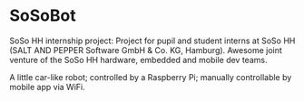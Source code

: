 # SoSoBot
SoSo HH internship project: 
Project for pupil and student interns at SoSo HH (SALT AND PEPPER Software GmbH & Co. KG, Hamburg).
Awesome joint venture of the SoSo HH hardware, embedded and mobile dev teams.

A little car-like robot; controlled by a Raspberry Pi; manually controllable by mobile app via WiFi.
